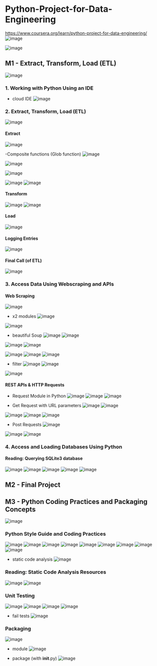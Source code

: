 # Python-Project-for-Data-Engineering
https://www.coursera.org/learn/python-project-for-data-engineering/
![image](https://github.com/user-attachments/assets/3d5fce17-7944-4567-8fe1-3dec65b5fa50)

![image](https://github.com/user-attachments/assets/a933f127-c5d7-449b-a0ea-e676e78b66f0)


## M1 - Extract, Transform, Load (ETL)
![image](https://github.com/user-attachments/assets/e5231f59-dfaa-472d-b52f-ec2f1821792e)

### 1. Working with Python Using an IDE
- cloud IDE
  ![image](https://github.com/user-attachments/assets/d13f210b-6ff2-428a-8d27-b9de6227069d)

### 2. Extract, Transform, Load (ETL)
![image](https://github.com/user-attachments/assets/f32ded8a-fd3a-452a-8fdf-109cf48a1e91)
#### Extract
![image](https://github.com/user-attachments/assets/87efc6d8-3101-4a88-bd23-95eb3b483ef1)

-Composite functions (Glob function)
![image](https://github.com/user-attachments/assets/4c7f7e79-4efd-4026-aade-b0ae36c0fa61)

![image](https://github.com/user-attachments/assets/1506f2f3-45d8-4c80-9cc7-6c2feb7eb3fa)

![image](https://github.com/user-attachments/assets/5884f073-4fbd-4293-88df-63cda9e5ca5c)

![image](https://github.com/user-attachments/assets/0a315307-7ed6-4149-90d0-86b60f8d48bf)
![image](https://github.com/user-attachments/assets/2c2970ac-a361-4aa0-a353-5d8012f6947a)

#### Transform
![image](https://github.com/user-attachments/assets/c1a3f565-4cc3-4387-9a58-f2b9b99add85)
![image](https://github.com/user-attachments/assets/a324446f-4b5b-439e-bec3-0217d9dfd667)

#### Load
![image](https://github.com/user-attachments/assets/3ed61094-1abe-4e99-ae85-4699205d6ad8)

#### Logging Entries
![image](https://github.com/user-attachments/assets/88076a6a-89c9-4dab-abd8-cef7fa910539)

#### Final Call (of ETL)
![image](https://github.com/user-attachments/assets/423510ab-96ad-443e-9744-cbf4e6502767)


### 3. Access Data Using Webscraping and APIs
#### Web Scraping
![image](https://github.com/user-attachments/assets/a7c77099-45ea-452e-900b-8c5b951e3627)

- x2 modules
  ![image](https://github.com/user-attachments/assets/c1c66f83-9d52-476f-ad09-5618c9600d23)

![image](https://github.com/user-attachments/assets/760cef21-a897-43e8-8f3d-8de776249902)
- beautiful Soup
  ![image](https://github.com/user-attachments/assets/add0c10b-c540-432b-af44-0898a21865b2)
![image](https://github.com/user-attachments/assets/0549a076-862c-442f-9fc9-9fdd580fd4b6)

![image](https://github.com/user-attachments/assets/aa14ef3c-5397-4ba6-82bd-ff4df146df1e)
![image](https://github.com/user-attachments/assets/31765373-2beb-480c-a1cd-45d7cbbe15a6)

![image](https://github.com/user-attachments/assets/d02df9ff-4ba9-4fad-af60-f410fcc61099)
![image](https://github.com/user-attachments/assets/30494c7d-1932-430d-ba41-6fac0987fedc)
![image](https://github.com/user-attachments/assets/cafcc857-dfc3-4ae4-95aa-74bf9e5391d6)

- filter
  ![image](https://github.com/user-attachments/assets/68f3a39f-7da0-4bf5-9fd4-6682bce3c07b)
![image](https://github.com/user-attachments/assets/bbf72884-0238-4441-9630-892ef70cf73e)


![image](https://github.com/user-attachments/assets/2f68cf3a-0636-4442-b2da-5b20e0c3ef5c)


#### REST APIs & HTTP Requests

- Request Module in Python
  ![image](https://github.com/user-attachments/assets/9b9b44ef-9230-4bb0-b095-3271b7e31e39)
![image](https://github.com/user-attachments/assets/3d823745-8fb6-4bd8-b571-216b61878e1f)
![image](https://github.com/user-attachments/assets/c2268e3f-8f02-4f24-8465-2f3fe9ffe88f)

- Get Request with URL parameters
![image](https://github.com/user-attachments/assets/322631c5-8b7b-4296-8711-f9fe6b1f244f)
![image](https://github.com/user-attachments/assets/2c1795cc-8e92-4543-bae7-87fce854f9e1)

![image](https://github.com/user-attachments/assets/3d159805-efc6-48c1-8d33-7c443f6873ee)
![image](https://github.com/user-attachments/assets/1b08c70e-3fdd-4c49-8c7b-4468afe92490)
![image](https://github.com/user-attachments/assets/d507f825-c7ad-4bd3-ae38-31da638952c2)

- Post Requests
![image](https://github.com/user-attachments/assets/4e6430ba-dea7-404f-8d94-151d705f7315)

![image](https://github.com/user-attachments/assets/089c9cc4-f7bc-4218-aa82-07d77f674645)
![image](https://github.com/user-attachments/assets/a94e7e5f-fde4-4e3a-8fea-965d31af3ed7)

  

### 4. Access and Loading Databases Using Python

#### Reading: Querying SQLite3 database
![image](https://github.com/user-attachments/assets/512e4fb7-0a4f-4be1-af4a-272bdecab199)
![image](https://github.com/user-attachments/assets/35cb2ef0-3cac-49fe-aa22-6ba6a73eed03)
![image](https://github.com/user-attachments/assets/2d78685b-0e8f-4ba0-bb30-a32c831edbdb)
![image](https://github.com/user-attachments/assets/91d5622a-da7a-40b9-b3ed-8664455ec1a2)
![image](https://github.com/user-attachments/assets/6a6a9724-0ec6-429f-b44a-ac2ead945e27)


## M2 - Final Project

## M3 - Python Coding Practices and Packaging Concepts
![image](https://github.com/user-attachments/assets/23c9b960-16c3-4164-98f3-f9c8e7068ee5)

### Python Style Guide and Coding Practices
![image](https://github.com/user-attachments/assets/89184400-623b-43ff-8ff5-08a0547aa036)
![image](https://github.com/user-attachments/assets/b84c323b-c040-4ea7-b64b-72701fc9e9f4)
![image](https://github.com/user-attachments/assets/3b77d698-db5e-46b5-bfca-1cf7aded066a)
![image](https://github.com/user-attachments/assets/8cc7d4fc-17f5-4095-87f4-af24c2ab1f53)
![image](https://github.com/user-attachments/assets/cc3a5f48-9010-4933-b2ab-b9fc90d2f6b4)
![image](https://github.com/user-attachments/assets/49c6696c-fcee-442e-b132-bd8599f5e95f)
![image](https://github.com/user-attachments/assets/e6bde030-07e9-4c39-8381-45db8c74afbb)
![image](https://github.com/user-attachments/assets/f47f7201-1db9-4c24-b764-0c90cdbe13ef)
![image](https://github.com/user-attachments/assets/2fe92bf8-135e-40e4-a142-8c26c61d59c1)

- static code analysis
  ![image](https://github.com/user-attachments/assets/ac2a0220-b094-407d-a800-2f2fdd33f52a)

### Reading: Static Code Analysis Resources
![image](https://github.com/user-attachments/assets/1530d758-09e4-4188-8b02-fb62b8312be0)
![image](https://github.com/user-attachments/assets/c9a9908f-70be-4d60-9605-b15bc501c0e0)

### Unit Testing
![image](https://github.com/user-attachments/assets/708d9122-fb97-4e7a-a2fe-fb67670d964f)
![image](https://github.com/user-attachments/assets/ee15eab9-9ef2-43ff-8a1f-cb7806a9514c)
![image](https://github.com/user-attachments/assets/ad14bbc9-5ec8-4227-b349-7e4bcba88737)
![image](https://github.com/user-attachments/assets/0aeef068-2d5f-4cba-ba7b-6e0ff3ead875)

- fail tests
  ![image](https://github.com/user-attachments/assets/afa88957-ba34-4f63-ae4d-b6e05577572d)


### Packaging

![image](https://github.com/user-attachments/assets/6b9e90f9-90a3-4d2c-8481-30a9ae4a9336)

- module
  ![image](https://github.com/user-attachments/assets/4c8f6298-4529-46a4-baab-2cf79d7f0149)

- package (with __init__.py)
  ![image](https://github.com/user-attachments/assets/4990c744-2ade-4da5-84d7-0e93c1f0a81f)

  
  

